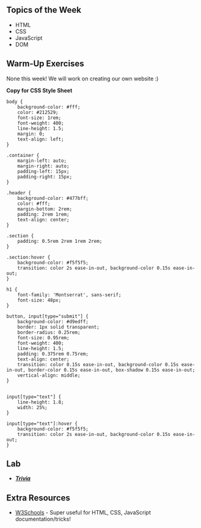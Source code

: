 ## Topics of the Week

- HTML
- CSS
- JavaScript
- DOM

## Warm-Up Exercises

None this week! We will work on creating our own website :)

**Copy for CSS Style Sheet**
```
body {
    background-color: #fff;
    color: #212529;
    font-size: 1rem;
    font-weight: 400;
    line-height: 1.5;
    margin: 0;
    text-align: left;
}

.container {
    margin-left: auto;
    margin-right: auto;
    padding-left: 15px;
    padding-right: 15px;
}

.header {
    background-color: #477bff;
    color: #fff;
    margin-bottom: 2rem;
    padding: 2rem 1rem;
    text-align: center;
}

.section {
    padding: 0.5rem 2rem 1rem 2rem;
}

.section:hover {
    background-color: #f5f5f5;
    transition: color 2s ease-in-out, background-color 0.15s ease-in-out;
}

h1 {
    font-family: 'Montserrat', sans-serif;
    font-size: 48px;
}

button, input[type="submit"] {
    background-color: #d9edff;
    border: 1px solid transparent;
    border-radius: 0.25rem;
    font-size: 0.95rem;
    font-weight: 400;
    line-height: 1.5;
    padding: 0.375rem 0.75rem;
    text-align: center;
    transition: color 0.15s ease-in-out, background-color 0.15s ease-in-out, border-color 0.15s ease-in-out, box-shadow 0.15s ease-in-out;
    vertical-align: middle;
}


input[type="text"] {
    line-height: 1.8;
    width: 25%;
}

input[type="text"]:hover {
    background-color: #f5f5f5;
    transition: color 2s ease-in-out, background-color 0.15s ease-in-out;
}
```

## Lab

- ***[Trivia](https://cs50.harvard.edu/college/2022/fall/labs/8/)***

## Extra Resources

- [W3Schools](https://www.w3schools.com) - Super useful for HTML, CSS, JavaScript documentation/tricks!
